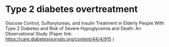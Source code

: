 # Type 2 diabetes overtreatment
Glucose Control, Sulfonylureas, and Insulin Treatment in Elderly People With Type 2 Diabetes and Risk of Severe Hypoglycemia and Death: An Observational Study
(Paper link: https://care.diabetesjournals.org/content/44/4/915 )

